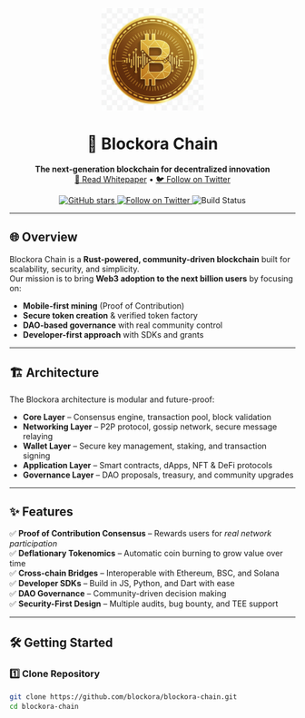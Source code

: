 <p align="center">
  <img src="images/bora_logo.png" alt="Blockora Logo" width="180"/>
</p>

<h1 align="center">🚀 Blockora Chain</h1>

<p align="center">
  <strong>The next-generation blockchain for decentralized innovation</strong><br>
  <a href="https://blockora.github.io/blockora-whitepaper/" target="_blank">📖 Read Whitepaper</a> •
  <a href="https://twitter.com/blockora_" target="_blank">🐦 Follow on Twitter</a>
</p>

<p align="center">
  <a href="https://github.com/blockora/blockora-chain/stargazers">
    <img src="https://img.shields.io/github/stars/blockora/blockora-chain?style=social" alt="GitHub stars"/>
  </a>
  <a href="https://twitter.com/intent/follow?screen_name=blockora_">
    <img src="https://img.shields.io/twitter/follow/blockora_?style=social" alt="Follow on Twitter"/>
  </a>
  <img src="https://github.com/blockora/blockora-chain/actions/workflows/main.yml/badge.svg" alt="Build Status"/>
</p>

---

## 🌐 Overview

Blockora Chain is a **Rust-powered, community-driven blockchain** built for scalability, security, and simplicity.  
Our mission is to bring **Web3 adoption to the next billion users** by focusing on:

- **Mobile-first mining** (Proof of Contribution)
- **Secure token creation** & verified token factory
- **DAO-based governance** with real community control
- **Developer-first approach** with SDKs and grants

---

## 🏗️ Architecture

The Blockora architecture is modular and future-proof:

- **Core Layer** – Consensus engine, transaction pool, block validation  
- **Networking Layer** – P2P protocol, gossip network, secure message relaying  
- **Wallet Layer** – Secure key management, staking, and transaction signing  
- **Application Layer** – Smart contracts, dApps, NFT & DeFi protocols  
- **Governance Layer** – DAO proposals, treasury, and community upgrades  

---

## ✨ Features

✅ **Proof of Contribution Consensus** – Rewards users for *real network participation*  
✅ **Deflationary Tokenomics** – Automatic coin burning to grow value over time  
✅ **Cross-chain Bridges** – Interoperable with Ethereum, BSC, and Solana  
✅ **Developer SDKs** – Build in JS, Python, and Dart with ease  
✅ **DAO Governance** – Community-driven decision making  
✅ **Security-First Design** – Multiple audits, bug bounty, and TEE support  

---

## 🛠️ Getting Started

### 1️⃣ Clone Repository
```bash
git clone https://github.com/blockora/blockora-chain.git
cd blockora-chain
